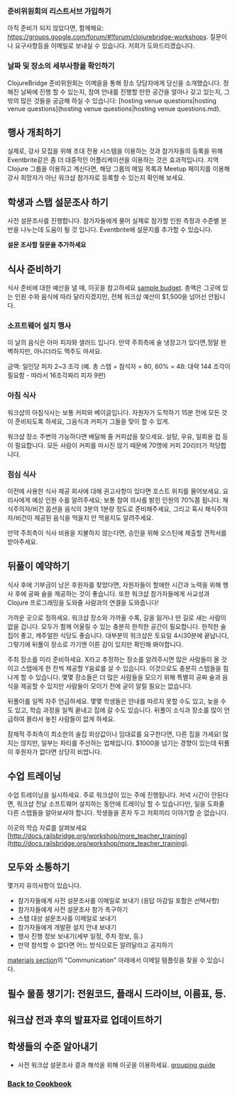 ### <a name="joinlistserve"/> 준비위원회의 리스트서브 가입하기	
아직 준비가 되지 않았다면, 함께해요: https://groups.google.com/forum/#!forum/clojurebridge-workshops. 질문이나 요구사항등을 이메일로 보내실 수 있습니다. 저희가 도와드리겠습니다.

### <a name="confirmvenue"/> 날짜 및 장소의 세부사항을 확인하기 
ClojureBridge 준비위원회는 이메을을 통해 장소 당담자에게 당신을 소개했습니다. 정해진 날짜에 진행 할 수 있는지, 참여 안내를 진행할 만한 공간을 얼마나 갖고 있는지, 그 밖의 많은 것들을 궁금해 하실 수 있습니다: [hosting venue questions|hosting venue questions](hosting venue questions|hosting venue questions.md).

## 행사 개최하기

실제로, 강사 모집을 위해 초대 전용 시스템을 이용하는 것과 참가자들의 등록을 위해 Eventbrite같은 좀 더 대중적인 어플리케이션을 이용하는 것은 효과적입니다. 지역 Clojure 그룹을 이용하고 계신다면, 해당 그룹의 메일 목록과 Meetup 페이지를 이용해 강사 희망자가 아닌 워크샵 참가자로 등록할 수 있는지 확인해 보세요.

## 학생과 스탭 설문조사 하기 
사전 설문조사를 진행합니다. 참가자들에게 물어 실제로 참가할 인원 측정과 수준별 분반을 나누는데 도움이 될 것 입니다. Eventbrite에 설문지를 추가할 수 있습니다.

**설문 조사할 질문을 추가하세요**

## 식사 준비하기

식사 준비에 대한 예산을 낼 때, 이곳을 참고하세요 [sample budget](Sample-Budget.md). 총액은 그곳에 있는 인원 수와 음식에 따라 달라지겠지만, 전체 워크샵 예산이 $1,500을 넘어선 안됩니다.


### 소프트웨어 설치 행사 
이 날의 음식은 아마 피자와 샐러드 입니다. 만약 주최측에 술 냉장고가 있다면,정말 완벽하지만, 아니더라도 맥주도 마셔요.

금액: 일인당 피자 2~3 조각 
(예. 총 스탭 + 참석자 = 80, 60% = 48: 대략 144 조각이 필요함 - 따라서 16조각짜리 피자 9판)

### 아침 식사
워크샵의 아침식사는 보통 커피와 베이글입니다. 자원자가 도착하기 15분 전에 모든 것이 준비되도록 하세요, 그음식과 커피가 그들을 맞이 할 수 있게.

워크샵 장소 주변의 가능하다면 배달해 줄 커피샵을 찾으세요. 설탕, 우유, 일회용 컵 등이 필요합니다. 모든 사람이 커피를 마시진 않기 때문에 70명에 커피 20리터가 적당합니다.

### 점심 식사

이전에 사용한 식사 제공 회사에 대해 권고사항이 있다면 호스트 위치를 물어보세요.
요리사에게 예상 인원 수를 알려주세요; 보통 참여 의사를 밝힌 인원의 70%쯤 됩니다. 채식주의자/비건 옵션을 음식의 3분의 1분량 정도로 준비해주세요, 그리고 혹시 채식주의자/비건이 제공된 음식을 먹을지 안 먹을지도 알려주세요. 

만약 주최측이 식사 비용을 지불하지 않는다면, 승인을 위해 오스틴에 제출할 견적서를 받아주세요.

## 뒤풀이 예약하기 
식사 후에 기부금이 남은 후원자를 찾았다면, 자원자들이 할애한 시간과 노력을 위해 행사 후에 공짜 술을 제공하는 것이 좋습니다. 또한 워크샵 참가자들에게 사교성과  Clojure 프로그래밍을 도와줄 사람과의 연결을 도와줍니다!

가까운 곳으로 정하세요. 워크샵 장소와 가까울 수록, 길을 잃거나 딴 길로 새는 사람이 없을 겁니다. 모두가 함께 어울릴 수 있는 충분히 한적한 공간이 필요합니다. 한적한 술집이 좋고, 캐주얼한 식당도 좋습니다. 대부분의 워크샵은 토요일 4시30분에 끝납니다, 그렇기에 뒤풀이 장소로 가기엔 이른 감이 있지만 확인해 봐야합니다.

주최 장소를 미리 준비하세요. X라고 추정하는 장소를 알려주시면 많은 사람들이 올 것이고 스탭에게 한 잔씩 제공할 Y음료를 살 수 있습니다. 이것으로도 충분히 스탭들을 힘나게 할 수 있습니다. 몇몇 장소들은 더 많은 사람들을 모으기 위해 특별히 공짜 술과 음식을 제공할 수 있지만 사람들이 모이기 전에 굳이 알릴 필요는 없습니다.

뒤풀이를 일찍 자주 언급하세요. 몇몇 학생들은 안내를 따르지 못할 수도 있고, 늦을 수도 있고, 학습 과정을 일찍 끝내고 집에 갈 수도 있습니다. 뒤풀이 소식과 장소를 많이 언급하여 몰라서 놓친 사람들이 없게 하세요.

잠재적 주최측이 최소한의 술집 외상값이나 임대료를 요구한다면, 다른 집을 가세요! 많지는 않지만, 일부는 파티를 주선하는 업체입니다. $1000을 넘기는 경향이 있는데 뒤풀이 후원자가 없다면 상당히 비쌉니다. 

## 수업 트레이닝
수업 트레이닝을 실시하세요. 주로 워크샵이 있는 주에 진행됩니다. 저녁 시간이 안된다면, 워크샵 전날 소프트웨어 설치하는 동안에 트레이닝 할 수 있습니다만, 일을 도화줄 다른 스탭들을 알아보셔야 합니다. 학생들을 혼자 두고 저희끼리 이야기할 순 없습니다.

이곳의 학습 자료를 살펴보세요 [http://docs.railsbridge.org/workshop/more_teacher_training](http://docs.railsbridge.org/workshop/more_teacher_training). 

## 모두와 소통하기
몇가지 유의사항이 있습니다. 
* 참가자들에게 사전 설문조사를 이메일로 보내기 (응답 마감일 포함은 선택사항)
* 참가자들에게 사전 설문조사 참가 촉구하기
* 스탭 대상 설문조사를 이메일로 보내기 
* 참가자들에게 개발환 설치 안내 보내기 
* 행사 진행 정보 보내기(세부 일정, 주차 정보, 등.)
* 만약 참석할 수 없다면 어느 방식으로든 알려달라고 공지하기

[materials section](materials.md)의 "Communication" 아래에서 이메일 템플릿을 찾을 수 있습니다.

## 필수 물품 챙기기: 전원코드, 플래시 드라이브, 이름표, 등.

## 워크샵 전과 후의 발표자료 업데이트하기

## 학생들의 수준 알아내기
* 사전 워크샵 설문조사 결과 해석을 위해 이곳을 이용하세요. [grouping guide](Class-level-grouping-guide.md)

### [Back to Cookbook](README.md)
